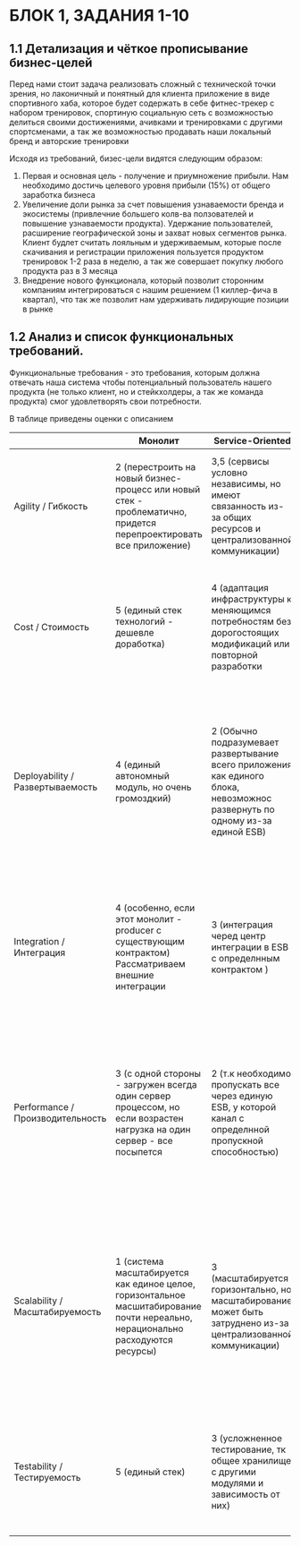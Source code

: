 # БЛОК 1, ЗАДАНИЯ 1-10

## 1.1 Детализация и чёткое прописывание бизнес-целей

Перед нами стоит задача реализовать сложный с технической точки зрения, но лаконичный и понятный для клиента приложение в виде спортивного хаба, которое будет содержать в себе фитнес-трекер с набором тренировок, спортиную социальную сеть с возможностью делиться своими достижениями, ачивками и тренировками с другими спортсменами, а так же возможностью продавать наши локальный бренд и авторские тренировки

Исходя из требований, бизес-цели видятся следующим образом: 

1. Первая и основная цель - получение и приумножение прибыли. Нам необходимо достичь целевого уровня прибыли (15%) от общего заработка бизнеса
2. Увеличение доли рынка за счет повышения узнаваемости бренда и экосистемы (привлечние большего колв-ва ползователей и повышение узнаваемости продукта). Удержание пользователей, расширение географической зоны и захват новых сегментов рынка. Клиент будлет считать лояльным и удерживаемым, которые после скачивания и регистрации приложения пользуется продуктом тренировок 1-2 раза в неделю, а так же совершает покупку любого продукта раз в 3 месяца
3. Внедрение нового функционала, который позволит сторонним компаниям интегрироваться с нашим решением (1 киллер-фича в квартал), что так же позволит нам удерживать лидирующие позиции в рынке
   
## 1.2 Анализ и список функциональных требований.
Функциональные требования - это требования, которым должна отвечать наша система чтобы потенциальный пользователь нашего продукта (не только клиент, но и стейкхолдеры, а так же команда продукта) смог удовлетворять свои потребности.






В таблице приведены оценки с описанием

|     | Монолит    | Service-Oriented    | Service-Based     | Space-Based     | Event-Driven    | Microservices   |
| ------------ | ------------ | ------------ | ------------ | ------------ | ------------ | ------------ |
| Agility / Гибкость| 2 (перестроить на новый бизнес-процесс или новый стек - проблематично, придется перепроектировать все приложение)| 3,5 (сервисы условно независимы, но имеют связанность из-за общих ресурсов и централизованной коммуникации)| 4 (сервисы хорошо разделены, но они довольно массивные)| 4,5 (за счет распределения данных и параллельной обработки проще приспособление к новым задачам или дополнительным требованиям)| 5 (наличие управления событиями через брокер, медиатор| 5 (можно выбрать стек под каждый микросервис)|
| Cost / Стоимость | 5 (единый стек технологий - дешевле доработка)| 4 (адаптация инфраструктуры к меняющимся потребностям без дорогостоящих модификаций или повторной разработки| 4 (адаптация инфраструктуры к меняющимся потребностям без дорогостоящих модификаций или повторной разработки)| 3 (расходы на инфраструктуру, связанные с управлением и обслуживанием нескольких узлов + на интеграции)| 3 (высокая модульность и расширяемость снижает затраты, но необходимость в брокерах сообщений и управлении распределёнными компонентами увеличивает расходы на инфраструктуру)| 2 (у каждого нового микросервиса своя стоимость разработки, тестов, инфраструктуры и т.д. чем больше микросервисов, тем выше стоимость)|
| Deployability / Развертываемость | 4 (единый автономный модуль, но очень громоздкий)| 2 (Обычно подразумевает развертывание всего приложения как единого блока, невозможнос развернуть по одному из-за единой ESB)| 4 (каждый сервис можно развернуть отдельно, можно разбить API и базы данных на несколько развертываемых единиц)| 5 (Легкое развертывание модулей, т.к они могут быть упакованы в независимые и самостоятельные блоки, что позволяет выполнять обновление и развертывание без влияния на всю систему. ( blue-green deployment))| 5 (позволяет разделить компоненты, что упрощает развертывание и обновление отдельных компонентов без влияния на всю систему) |5 (микросервисы представляют собой отдельные модули, поэтому их можно разворачивать независимо)|
| Integration / Интеграция| 4 (особенно, если этот монолит - producer с существующим контрактом) Рассматриваем внешние интеграции| 3 (интеграция черед центр интеграции в ESB с определнным контрактом )| 5 (интеграция возможна через слой API, в котором доступны все необходимые элементы единого контракта и взаиможейсвтия сервисов)| 4 (опора этой архитектуры - передача сообщений или управляемая эвентами коммуникация между компонентами, что упрощает создание и интеграцию новых функций)| 3 (сложное управление (создание и поддержка) контрактов сервисов, т.к необходимо много зависимостей для мидиатора, брокеров сообщений) |4 (можно сделать отдельный контракт для каждого из сервсов, использовать разные стеки, что удобно, но поддерживать и разрабатывать сложнее)|
| Performance / Производительность| 3 (с одной стороны - загружен всегда один сервер процессом, но если возрастен нагрузка на один сервер - все посыпется| 2 (т.к необходимо пропускать все через единую ESB, у которой канал с определнной пропускной способностью)| 4 (возможность компоновки сервисов и работа с хранилищем данных через схемы или отдельные БД, продвинутой балансировкой, но есть потенциальная задержка в коммуникации между сервисами)| 5 (параллельная обработка и кэширование в памяти для чтения данных, SBA позволяет использовать процессинговые единицы— отдельных модулей, способных работать параллельно) | 5 (асинхронное взаимодействие, параллельная обработка, легко наращивать производительность при обработке сообщений) | 4 (сложнее поддерживать их взаимодействие и согласованность данных, но при этом нагрузка распределена на каждом из сервисов либо архтектурно, либо балансировщиком)|
| Scalability / Масштабируемость| 1 (система масштабируется как единое целое, горизонтальное масшитабирование почти нереально, нерационально расходуются ресурсы)| 3 (масштабируется горизонтально, но масштабирование может быть затруднено из-за централизованной коммуникации) | 3 (масштабируется горизонтально, масштабирование может быть затруднено в случае централизованной БД)| 5 (нет зависимости от одной БД, возможно добавлять узлы по мере увеличения нагрузки, Масштабирование в SBA осуществляется за счет добавления новых процессинговых единиц, но дополнительные требования к грануляции данных) | 5 (высокая масштабируемость за счет горизонтального масштабирования путем программного добавления обработчиков событий) | 5 (когда микросервис достигает предельной нагрузки, можно развернуть новые экземпляры автоматически. Микросервисы можно масштабировать независимо друг от друга)|
| Testability / Тестируемость| 5 (единый стек)| 3 (усложненное тестирование, тк общее хранилище с другими модулями и зависимость от них)| 4 (есть возможность тестирования отдельных модулей без зависимостей от общего хранилища)| 2 (усложнено необходимостью обеспечить корректное взаимодействие и согласованность данных между узлами) | 4 (отдельные компоненты легко тестировать, но взаимодействия между ними (например, потоками событий) сложны из-за асинхронности и недетерминированности в потоках событий) |3 (у каждого микросервиса свой набор журналов, что усложняет отладку. С другой стороны, в отдельных сервисах легче находить и исправлять баги)|











